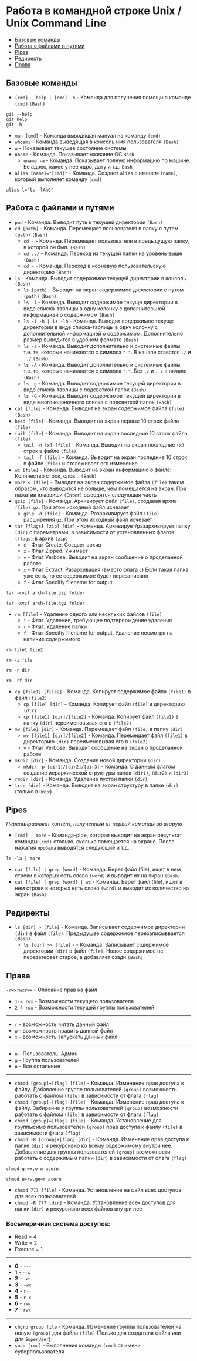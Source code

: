 # Работа в командной строке Unix / Unix Command Line

* [Базовые команды]()
* [Работа с файлами и путями]()
* [Pipes]()
* [Редиректы]()
* [Права]()

## Базовые команды

* `[cmd] --help | [cmd] -h` - Команда для получения помощи о команде `(cmd)` `(Bash)`

```
git --help
git help
git -h
```

* `man [cmd]` - Команда выводящая мануал на команду `(cmd)`
* `whoami` - Команда выводящая в консоль имя пользователя `(Bash)`
* `w` - Показывает текущее состояние системы
* `uname` - Команда. Показывает название OC `Bash`
  * `uname -a` - Команда. Показывает полную информацию по машине. Ее адрес, какое у нее ядро, дату и т.д. `Bash`
* `alias [name]="[cmd]"` - Команда. Создает `alias` с именем `(name)`, который выполняет команду `(cmd)`

```
alias l="ls -lAhG"
```

## Работа с файлами и путями

* `pwd` - Команда. Выводит путь к текущей директории `(Bash)`
* `cd [path]` - Команда. Перемещает пользователя в папку с путем `(path)` `(Bash)`
  * `cd -` - Команда. Перемещает пользователя в предыдущую папку, в которой он был. `(Bash)`
  * `cd ../` - Команда. Переход из текущей папки на уровень выше `(Bash)`
  * `cd ~` - Команда. Переход в корневую пользовательскую директорию `(Bash)`
* `ls` - Команда. Выводит содержимое текущей директории в консоль `(Bash)`
  * `ls [path]` - Выводит на экран содержимое директории с путем `(path)` `(Bash)`
  * `ls -l` - Команда. Выводит содержимое текуще директории в виде списка-таблицы в одну колонку с дополнительной информацией о содержимом `(Bash)`
  * `ls -l -h | ls -lh` - Команда. Выводит содержимое текуще директории в виде списка-таблицы в одну колонку с дополнительной информацией о содержимом. Дополнительно размер выводится в удобном формате `(Bash)`
  * `ls -a` - Команда. Выводит дополнительно и системные файлы, т.е. те, которые начинаются с символа `"."`. В начале ставятся `./` и `../` `(Bash)`
  * `ls -A` - Команда. Выводит дополнительно и системные файлы, т.е. те, которые начинаются с символа `"."`. Без `./` и `../` в начале `(Bash)`
  * `ls -g` - Команда. Выводит содержимое текущей директории в виде списка-таблицы с подсветкой папок `(Bash)`
  * `ls -G` - Команда. Выводит содержимое текущей директории в виде многоколоночного списка с подсветкой папок `(Bash)`
* `cat [file]` - Команда. Выводит на экран содержимое файла `(file)` `(Bash)`
* `head [file]` - Команда. Выводит на экран первые 10 строк файла `(file)`
* `tail [file]` - Команда. Выводит на экран последние 10 строк файла `(file)`
  * `tail -n [x] [file]` - Команда. Выводит на экран последние `(x)` строк в файле `(file)`
  * `tail -f [file]` - Команда. Выводит на экран последние 10 строк в файле `(file)` и отслеживает его изменение
* `wc [file]` - Команда. Выводит на экран информацию о файле: Количество строк, слов... `(Bash)`
* `more < [file]` - Выводит на экран содержимое файла `(file)` таким образом, что выводится не больше, чем помещается на экран. При нажатии клаввиши `(Enter)` выводятся следующая часть
* `gzip [file]` - Команда. Архивирует файл `(file)`, создавая архив `(file).gz`. При этом исходный файл исчезает
  * `gzip -d [file]` - Команда. Разархивирует файл `(file)` расширения `gz`. При этом исходный файл исчезает
* `tar [flags] [zip] [dir]` - Команда. Архивирует/разархивирует папку `(dir)` с параметрами, в зависимости от установленных флагов `(flags)` в архив `(zip)`
  * `c` - Флаг Create. Создает архив
  * `z` - Флаг Zipped. Ужимает
  * `v` - Флаг Verbose. Выводит на экран сообщение о проделанной работе
  * `x` - Флаг Extract. Разархивация (вместо флага `c`) Если такая папка уже есть, то ее содержимое будет перезаписано
  * `f` - Флаг Specifiy filename for output

```
tar -cvzf arch-file.zip folder
```

```
tar -xvzf arch-file.tgz folder
```

* `rm [file]` - Удаление одного или нескльких файлов `(file)`
  * `i` - Флаг. Удаление, требующее подтврерждение удаления
  * `r` - Флаг. Удаление папки
  * `f` - Флаг Specifiy filename for output. Удаление несмотря на наличие содержимого

```
rm file1 file2
```

```
rm -i file
```

```
rm -r dir
```

```
rm -rf dir
```

* `cp [file1] [file2]` - Команда. Копирует содержимое файла `(file1)` в файл `(file2)`
  * `cp [file] [dir]` - Команда. Копирует файл `(file)` в директорию `(dir)`
  * `cp [file1] [dir]/[file2]` - Команда. Копирует файл `(file1)` в папку `(dir)` переименовывая его в `(file2)`
* `mv [file] [dir]` - Команда. Перемещает файл `(file)` в папку `(dir)`
  * `mv [file1] [dir]/[file2]` - Команда. Перемещает файл `(file1)` в директорию `(dir)` переименовывая его в `(file2)`
  * `v` - Флаг Verbose. Выводит сообщение на экран о проделанной работе
* `mkdir [dir]` - Команда. Создание новой директории `(dir)`
  * `mkdir -p [dir1]/[dir2]/[dir3]` - Команда. С данным флагом создание иерархической структуры папок `(dir1)`, `(dir2)` и `(dir3)`
* `rmdir [dir]` - Команда. Удаление пустой папки `(dir)`
* `tree [dir]` - Команда. Выводит на экран структуру в папке `(dir)` (только в `Unix`)

## Pipes

*Перенаправляют контент, полученный от первой команды во вторую*

* `[cmd] | more` - Команда-pipe, которая выводит на экран результат команды `(cmd)` столько, сколько помещается на экране. После нажатия `пробела` выводятся следующие и т.д.

```
ls -la | more
```

* `cat [file] | grep [word]` - Команда. Берет файл (file), ищет в нем строки в которых есть слово `(word)` и выводит их на экран `(Bash)`
* `cat [file] | grep [word] | wc` - Команда. Берет файл (file), ищет в нем строки в которых есть слово `(word)` и выводит их количество на экран `(Bash)`

## Редиректы

* `ls [dir] > [file]` - Команда. Записывает содержимое директории `(dir)` в файл `(file)`. Предыдущее содержимое перезаписыввается `(Bash)`
  * `ls [dir] >> [file]` -  - Команда. Записывает содержимое директории `(dir)` в файл `(file)`. Новое содержимое не перезатерает старое, а добавляет сзади `(Bash)`

## Права

`-rwxrwxrwx` - Описание прав на файл
* `1-й rwx` - Возможности текущего пользователя
* `2-й rwx` - Возможности текущей группы пользователей

***

* `r` - возможность читать данный файл
* `w` - возможность править данный файл
* `x` - возможность запускать данный файл

***

* `u` - Пользователь. Админ
* `g` - Группа пользователей
* `o` - Все остальные

***

* `chmod [group]+[flag] [file]` - Команда. Изменение прав доступа к файлу. Добавление группе пользователей `(group)` возможность работать с файлом `(file)` в зависимости от флага `(flag)`
* `chmod [group]-[flag] [file]` - Команда. Изменение прав доступа к файлу. Забирание у группы пользователей `(group)` возможности работать с файлом `(file)` в зависимости от флага `(flag)`
* `chmod [group]=[flag] [file]` - Команда. Установление для группысимо пользователей `(group)` прав доступа к файлу `(file)` в зависимости флага `(flag)` 
* `chmod -R [group]+[flag] [dir]` - Команда. Изменение прав доступа к папке `(dir)` и рекурсивно ко всему содержимому внутри нее. Добавление для группы пользователей `(group)` возможности работать с содержимым папки `(dir)` в зависимости от флага `(flag)`

```
chmod g-wx,o-w acorn
```

```
chmod u=rw,go=r acorn
```

* `chmod 777 [file]` - Команда. Установление на файл всех доступов для всех пользователей
* `chmod -R 777 [dir]` - Команда. Установление всех доступов для папки `(dir)` и рекурсивно всех файлов внутри нее

### Восьмеричная система доступов:

* Read = 4
* Write = 2
* Execute = 1

***

* **0** - `---`
* **1** - `--x`
* **2** - `-w-`
* **3** - `-wx`
* **4** - `r--`
* **5** - `r-x`
* **6** - `rw-`
* **7** - `rwx`

***

* `chgrp group file` - Команда. Изменение группы пользователей на новую `(group)` для файла `(file)` (Только для создателя файла или для `SuperUser`)
* `sudo [cmd]` - Выполнение команды `(cmd)` от имени суперпользователя